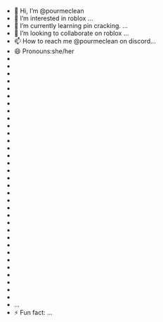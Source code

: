 - 👋 Hi, I’m @pourmeclean
- 👀 I’m interested in roblox ...
- 🌱 I’m currently learning pin cracking. ...
- 💞️ I’m looking to collaborate on roblox ...
- 📫 How to reach me @pourmeclean on discord...
- 😄 Pronouns:she/her
-
-
-
-
-
-
-
-
-
-
-
-
-
-
-
-
-
-
-
-
-
-
-
-
-
-
-
-
-
-
-
-
-
-   ...
- ⚡ Fun fact: ...

<!---
pourmeclean/pourmeclean is a ✨ special ✨ repository because its `README.md` (this file) appears on your GitHub profile.
You can click the Preview link to take a look at your changes.
--->
